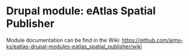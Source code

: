 # Drupal module: eAtlas Spatial Publisher

Module documentation can be find in the Wiki: https://github.com/aims-ks/eatlas-drupal-modules-eatlas_spatial_publisher/wiki
